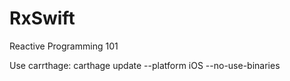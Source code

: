 # RxSwift
Reactive Programming 101

Use carrthage: carthage update --platform iOS --no-use-binaries
